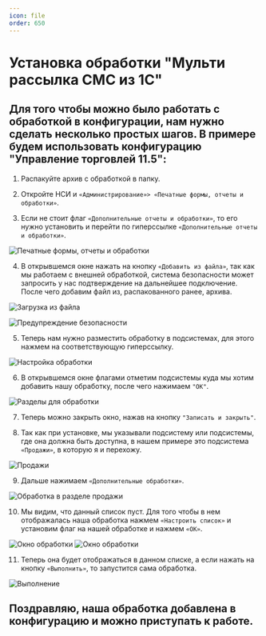 ```yaml
---
icon: file 
order: 650
---
```


# Установка обработки "Мульти рассылка СМС из 1С"

## Для того чтобы можно было работать с обработкой в конфигурации, нам нужно сделать несколько простых шагов. В примере будем использовать конфигурацию "Управление торговлей 11.5":

1. Распакуйте архив с обработкой в папку.

2. Откройте НСИ и `«Администрирование»> «Печатные формы, отчеты и обработки»`.

3. Если не стоит флаг `«Дополнительные отчеты и обработки»`, то его нужно установить и перейти по гиперссылке `«Дополнительные отчеты и обработки»`.

![Печатные формы, отчеты и обработки](static/01_УстановкаОбработки.png)

4. В открывшемся окне нажать на кнопку `«Добавить из файла»`, так как мы работаем с внешней обработкой, система безопасности может запросить у нас подтверждение на дальнейшее подключение. После чего добавим файл из, распакованного ранее, архива.

![Загрузка из файла](static/02_УстановкаОбработки.png)

![Предупреждение безопасности](static/03_УстановкаОбработки.png)

5. Теперь нам нужно разместить обработку в подсистемах, для этого нажмем на соответствующую гиперссылку.

![Настройка обработки](static/04_УстановкаОбработки.png)

6. В открывшемся окне флагами отметим подсистемы куда мы хотим добавить нашу обработку, после чего нажимаем `"ОК"`.

![Разделы для обработки](static/05_УстановкаОбработки.png)

7. Теперь можно закрыть окно, нажав на кнопку `"Записать и закрыть"`.

8. Так как при установке, мы указывали подсистему или подсистемы, где она должна быть  доступна, в нашем  примере это подсистема `«Продажи»`, в которую я и перехожу.

![Продажи](static/06_УстановкаОбработки.png)

9. Дальше нажимаем `«Дополнительные обработки»`.

![Обработка в разделе продажи](static/07_УстановкаОбработки.png)

10. Мы видим, что данный список пуст. Для того чтобы в нем отображалась наша обработка нажмем `«Настроить список»` и установим флаг на нашей обработке и нажмем `«ОК»`.

![Окно обработки](static/08_УстановкаОбработки.png)
![Окно обработки](static/09_УстановкаОбработки.png)

11. Теперь она будет отображаться в данном списке, а если нажать на кнопку `«Выполнить»`, то запустится сама обработка.

![Выполнение](static/10_УстановкаОбработки.png)

## Поздравляю, наша обработка добавлена в конфигурацию и можно приступать к работе.